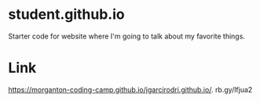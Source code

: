 # student.github.io
Starter code for website where I'm going to talk about my favorite things.

# Link
 https://morganton-coding-camp.github.io/jgarcirodri.github.io/.
 rb.gy/lfjua2

